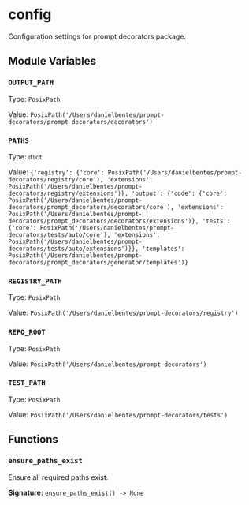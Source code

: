# config

Configuration settings for prompt decorators package.

## Module Variables

### `OUTPUT_PATH`

Type: `PosixPath`

Value: `PosixPath('/Users/danielbentes/prompt-decorators/prompt_decorators/decorators')`

### `PATHS`

Type: `dict`

Value: `{'registry': {'core': PosixPath('/Users/danielbentes/prompt-decorators/registry/core'), 'extensions': PosixPath('/Users/danielbentes/prompt-decorators/registry/extensions')}, 'output': {'code': {'core': PosixPath('/Users/danielbentes/prompt-decorators/prompt_decorators/decorators/core'), 'extensions': PosixPath('/Users/danielbentes/prompt-decorators/prompt_decorators/decorators/extensions')}, 'tests': {'core': PosixPath('/Users/danielbentes/prompt-decorators/tests/auto/core'), 'extensions': PosixPath('/Users/danielbentes/prompt-decorators/tests/auto/extensions')}}, 'templates': PosixPath('/Users/danielbentes/prompt-decorators/prompt_decorators/generator/templates')}`

### `REGISTRY_PATH`

Type: `PosixPath`

Value: `PosixPath('/Users/danielbentes/prompt-decorators/registry')`

### `REPO_ROOT`

Type: `PosixPath`

Value: `PosixPath('/Users/danielbentes/prompt-decorators')`

### `TEST_PATH`

Type: `PosixPath`

Value: `PosixPath('/Users/danielbentes/prompt-decorators/tests')`

## Functions

### `ensure_paths_exist`

Ensure all required paths exist.

**Signature:** `ensure_paths_exist() -> None`
